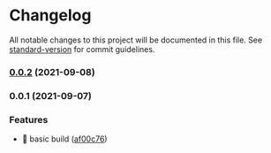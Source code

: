 # Changelog

All notable changes to this project will be documented in this file. See [standard-version](https://github.com/conventional-changelog/standard-version) for commit guidelines.

### [0.0.2](https://github.com/boutstruggle/wic-applet-cli/compare/v0.0.12...v0.0.2) (2021-09-08)

### 0.0.1 (2021-09-07)


### Features

* 🎸 basic build ([af00c76](https://github.com/boutstruggle/wic-applet-cli/commit/af00c760c2d0b4e1c657eab77080c50e1ce5876b))
